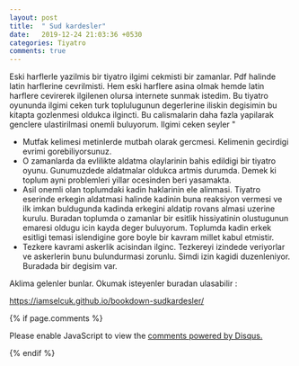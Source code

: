```yaml
---
layout: post
title:  " Sud kardesler"
date:   2019-12-24 21:03:36 +0530
categories: Tiyatro
comments: true
---
```



Eski harflerle yazilmis bir tiyatro ilgimi cekmisti bir zamanlar. Pdf halinde latin harflerine  cevrilmisti. Hem eski harflere asina olmak
hemde latin harflere cevirerek ilgilenen olursa internete sunmak istedim.
Bu tiyatro oyununda  ilgimi ceken turk toplulugunun degerlerine iliskin degisimin bu kitapta gozlenmesi oldukca ilgincti. Bu calismalarin
daha fazla yapilarak genclere ulastirilmasi onemli buluyorum.
Ilgimi ceken seyler "

- Mutfak kelimesi metinlerde mutbah olarak gercmesi. Kelimenin gecirdigi evrimi gorebiliyorsunuz.
- O zamanlarda da evlilikte aldatma olaylarinin bahis edildigi bir tiyatro oyunu. Gunumuzdede aldatmalar oldukca artmis durumda.
Demek ki toplum ayni problemleri yillar ocesinden beri yasamakta.
- Asil onemli olan toplumdaki kadin haklarinin ele alinmasi. Tiyatro eserinde erkegin aldatmasi halinde kadinin buna reaksiyon
vermesi ve ilk imkan buldugunda kadinda erkegini aldatip rovans almasi uzerine kurulu. Buradan toplumda o zamanlar bir esitlik
hissiyatinin olustugunun emaresi oldugu icin kayda deger buluyorum. Toplumda kadin erkek esitligi temasi islendigine gore boyle
bir kavram millet kabul etmistir.
- Tezkere kavrami askerlik acisindan ilginc. Tezkereyi izindede veriyorlar ve askerlerin bunu bulundurmasi zorunlu. Simdi izin
kagidi duzenleniyor. Buradada bir degisim var.

Aklima gelenler bunlar. Okumak isteyenler buradan ulasabilir :

https://iamselcuk.github.io/bookdown-sudkardesler/


{% if page.comments %}

<div id="disqus_thread"></div>
<script>

/**
*  RECOMMENDED CONFIGURATION VARIABLES: EDIT AND UNCOMMENT THE SECTION BELOW TO INSERT DYNAMIC VALUES FROM YOUR PLATFORM OR CMS.
*  LEARN WHY DEFINING THESE VARIABLES IS IMPORTANT: https://disqus.com/admin/universalcode/#configuration-variables*/
/*
var disqus_config = function () {
this.page.url = PAGE_URL;  // Replace PAGE_URL with your page's canonical URL variable
this.page.identifier = PAGE_IDENTIFIER; // Replace PAGE_IDENTIFIER with your page's unique identifier variable
};
*/
(function() { // DON'T EDIT BELOW THIS LINE
var d = document, s = d.createElement('script');
s.src = 'https://https-iamselcuk-github-io.disqus.com/embed.js';
s.setAttribute('data-timestamp', +new Date());
(d.head || d.body).appendChild(s);
})();
</script>
<noscript>Please enable JavaScript to view the <a href="https://disqus.com/?ref_noscript">comments powered by Disqus.</a></noscript>


{% endif %}
